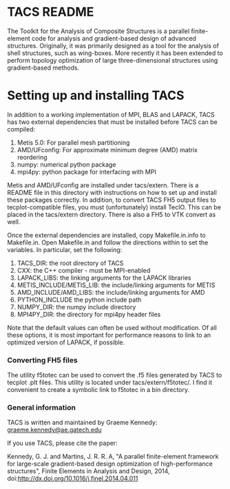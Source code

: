 # TACS README #

The Toolkit for the Analysis of Composite Structures is a parallel finite-element code for analysis and gradient-based design of advanced structures. Originally, it was primarily designed as a tool for the analysis of shell structures, such as wing-boxes. More recently it has been extended to perform topology optimization of large three-dimensional structures using gradient-based methods. 

# Setting up and installing TACS #

In addition to a working implementation of MPI, BLAS and LAPACK, TACS has two external dependencies that must be installed before TACS can be compiled:

1. Metis 5.0: For parallel mesh partitioning
2. AMD/UFconfig: For approximate minimum degree (AMD) matrix reordering
3. numpy: numerical python package
4. mpi4py: python package for interfacing with MPI

Metis and AMD/UFconfig are installed under tacs/extern. There is a README file in this directory with instructions on how to set up and install these packages correctly. In addition, to convert TACS FH5 output files to tecplot-compatible files, you must (unfortunately) install TecIO. This can be placed in the tacs/extern directory. There is also a FH5 to VTK convert as well.

Once the external dependencies are installed, copy Makefile.in.info to Makefile.in. Open Makefile.in and follow the directions within to set the variables. In particular, set the following:

1. TACS_DIR: the root directory of TACS
2. CXX: the C++ compiler - must be MPI-enabled
3. LAPACK_LIBS: the linking arguments for the LAPACK libraries
4. METIS_INCLUDE/METIS_LIB: the include/linking arguments for METIS
5. AMD_INCLUDE/AMD_LIBS: the include/linking arguments for AMD
6. PYTHON_INCLUDE the python include path
7. NUMPY_DIR: the numpy include directory 
8. MPI4PY_DIR: the directory for mpi4py header files

Note that the default values can often be used without modification. Of all these options, it is most important for performance reasons to link to an optimized version of LAPACK, if possible.

### Converting FH5 files ###

The utility f5totec can be used to convert the .f5 files generated by TACS to tecplot .plt files. This utility is located under tacs/extern/f5totec/. I find it convenient to create a symbolic link to f5totec in a bin directory.

### General information ###

TACS is written and maintained by Graeme Kennedy: graeme.kennedy@ae.gatech.edu

If you use TACS, please cite the paper:

Kennedy, G. J. and Martins, J. R. R. A, "A parallel finite-element framework for large-scale gradient-based design optimization of high-performance structures", Finite Elements in Analysis and Design, 2014, doi:http://dx.doi.org/10.1016/j.finel.2014.04.011